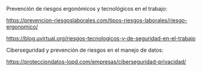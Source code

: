 
Prevención de riesgos ergonómicos y tecnológicos en el trabajo:

https://prevencion-riesgoslaborales.com/tipos-riesgos-laborales/riesgo-ergonomico/

https://blog.uvirtual.org/riesgos-tecnologicos-y-de-seguridad-en-el-trabajo

Ciberseguridad y prevención de riesgos en el manejo de datos:

https://protecciondatos-lopd.com/empresas/ciberseguridad-privacidad/
